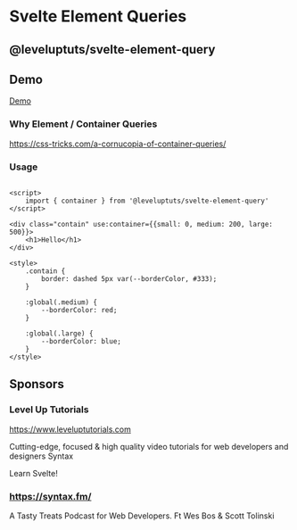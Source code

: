 # Svelte Element Queries

## @leveluptuts/svelte-element-query

## Demo

[Demo](https://svelte.dev/repl/6868af406d2947bf838ad415b823883d?version=3.42.1)

### Why Element / Container Queries

https://css-tricks.com/a-cornucopia-of-container-queries/

### Usage

```svelte

<script>
	import { container } from '@leveluptuts/svelte-element-query'
</script>

<div class="contain" use:container={{small: 0, medium: 200, large: 500}}>
	<h1>Hello</h1>
</div>

<style>
	.contain {
		border: dashed 5px var(--borderColor, #333);
	}

	:global(.medium) {
		--borderColor: red;
	}

	:global(.large) {
		--borderColor: blue;
	}
</style>

```

## Sponsors

### Level Up Tutorials

https://www.leveluptutorials.com

Cutting-edge, focused & high quality video tutorials for web developers and designers
Syntax

Learn Svelte!

### https://syntax.fm/

A Tasty Treats Podcast for Web Developers. Ft Wes Bos & Scott Tolinski
